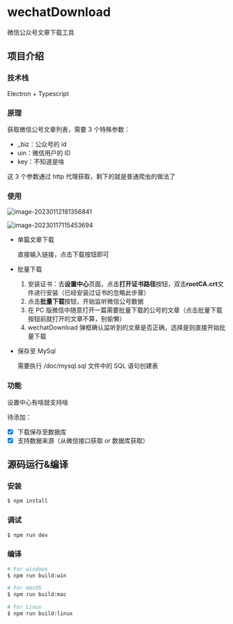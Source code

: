 # wechatDownload

微信公众号文章下载工具

## 项目介绍

### 技术栈

Electron + Typescript

### 原理

获取微信公号文章列表，需要 3 个特殊参数：

- \_biz：公众号的 id
- uin：微信用户的 ID
- key：不知道是啥

这 3 个参数通过 http 代理获取，剩下的就是普通爬虫的做法了

### 使用

![image-20230112181356841](https://img.javaedit.com/images/2023/01/12/fe4b589cdf114a09f632cf8fa5e55f0c.png)

![image-20230117115453694](https://img.javaedit.com/images/2023/01/17/7e2fbcb74217368ecb5fe347b173a0d0.png)

- 单篇文章下载

  直接输入链接，点击下载按钮即可

- 批量下载

  1. 安装证书：去**设置中心**页面，点击**打开证书路径**按钮，双击**rootCA.crt**文件进行安装（已经安装过证书的忽略此步骤）
  2. 点击**批量下载**按钮，开始监听微信公号数据
  3. 在 PC 版微信中随意打开一篇需要批量下载的公号的文章（点击批量下载按钮前就打开的文章不算，别偷懒）
  4. wechatDownload 弹框确认监听到的文章是否正确，选择是则直接开始批量下载

- 保存至 MySql

  需要执行 /doc/mysql.sql 文件中的 SQL 语句创建表

### 功能

设置中心有啥就支持啥

待添加：

- [x] 下载保存至数据库
- [x] 支持数据来源（从微信接口获取 or 数据库获取）

## 源码运行&编译

### 安装

```bash
$ npm install
```

### 调试

```bash
$ npm run dev
```

### 编译

```bash
# For windows
$ npm run build:win

# For macOS
$ npm run build:mac

# For Linux
$ npm run build:linux
```
